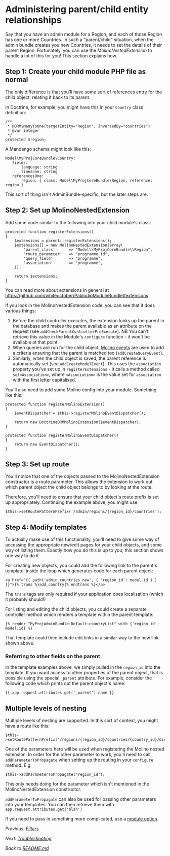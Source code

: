 # Administering parent/child entity relationships

Say that you have an admin module for a Region, and each of those Region has one or more Countries.  In such a "parent/child" situation, when the admin bundle creates you new Countries, it needs to set the details of their parent Region.  Fortunately, you can use the _MolinoNestedExtension_ to handle a lot of this for you!  This section explains how.

## Step 1: Create your child module PHP file as normal

The only difference is that you'll have some sort of references entry for the child object, relating it back to its parent.

In Doctrine, for example, you might have this in your `Country` class definition:

    /**
     * @ORM\ManyToOne(targetEntity="Region", inversedBy="countries")
     * @var integer
     */
    protected $region;

A Mandango schema might look like this:

    Model\MyProjCoreBundle\Country:
       fields:
           language: string
           timezone: string
       referencesOne:
           region: { class: Model\MyProjCoreBundle\Region, reference: region }

This sort of thing isn't AdminBundle-specific, but the later steps are.

## Step 2: Set up MolinoNestedExtension

Add some code similar to the following into your child module's class:

    protected function registerExtensions()
    {
        $extensions = parent::registerExtensions();
        $extensions[] = new MolinoNestedExtension(array(
            'parent_class'      => "Model\\MyProjCoreBundle\\Region",
            'route_parameter'   => "programme_id",
            'query_field'       => "programme",
            'association'       => "programme",
        ));

        return $extensions;
    }

You can read more about extensions in general at https://github.com/whiteoctober/PablodipModuleBundle#extensions

If you look in the MolinoNestedExtension code, you can see that it does various things:

1. Before the child controller executes, the extension looks up the parent in the database and makes the parent available as an attribute on the request (see `addCheckParentControllerPreExecute`).  NB You can't retrieve this value in the Module's `configure` function - it won't be available at that point.
2. When queries are run for the child object, [Molino events](https://github.com/whiteoctober/molino#events) are used to add a criteria ensuring that the parent is matched too (`addCreateQueryEvent`).
3. Similarly, when the child object is saved, the parent reference is automatically set (see `addCreateModelEvent`).  This uses the `association` property you've set up in `registerExtensions` - it calls a method called `set<Association>`, where `<Association>` is the value set for `association` with the first letter capitalised.

You'll also need to add some Molino config into your module.  Something like this:

    protected function registerMolinoExtension()
    {
        $eventDispatcher = $this->registerMolinoEventDispatcher();

        return new DoctrineORMMolinoExtension($eventDispatcher);
    }

    protected function registerMolinoEventDispatcher()
    {
        return new EventDispatcher();
    }

## Step 3: Set up route

You'll notice that one of the objects passed to the MolinoNestedExtension constructor is a route parameter.  This allows the extension to work out which parent object the child object belongs to by looking at the route.

Therefore, you'll need to ensure that your child object's route prefix is set up appropriately.  Continuing the example above, you might use:

    $this->setRoutePatternPrefix('/admin/regions/{region_id}/countries');

## Step 4: Modify templates

To actually make use of this functionality, you'll need to give some way of accessing the appropriate new/edit pages for your child objects, and some way of listing them.  Exactly how you do this is up to you; this section shows one way to do it

For creating new objects, you could add the following link to the parent's template, inside the loop which generates code for each parent object:

    <a href="{{ path('admin_countries_new', { 'region_id': model.id } ) }}">{% trans %}add_country{% endtrans %}</a>

The `trans` tags are only required if your application does localisation (which it probably should!)

For listing and editing the child objects, you could create a separate controller method which renders a template within the parent template:

    {% render "MyProjAdminBundle:Default:countryList" with {'region_id': model.id} %}

That template could then include edit links in a similar way to the new link shown above.

### Referring to other fields on the parent

In the template examples above, we simply pulled in the `region_id` into the template.  If you want access to other properties of the parent object, that is possible using the special `_parent` attribute.  For example, consider the following code which prints out the parent object's name:

    {{ app.request.attributes.get('_parent').name }}

## Multiple levels of nesting

Multiple levels of nesting are supported.  In this sort of context, you might have a route like this:

    $this->setRoutePatternPrefix('/regions/{region_id}/countries/{country_id}/district')

One of the parameters here will be used when registering the Molino nested extension.  In order for the other parameter to work, you'll need to call `addParameterToPropagate` when setting up the routing in your `configure` method.  E.g:

    $this->addParameterToPropagate('region_id');

This only needs doing for the parameter which isn't mentioned in the MolinoNestedExtension constructor.

`addParameterToPropagate` can also be used for passing other parameters into your templates.  You can then retrieve them with `app.request.attributes.get('blah')`

If you need to pass in something more complicated, use a [module option](https://github.com/whiteoctober/PablodipModuleBundle#options).

_Previous: [Filters](filters.md)_

_Next: [Troubleshooting](troubleshooting.md)_

_Back to [README.md](../README.md)_
